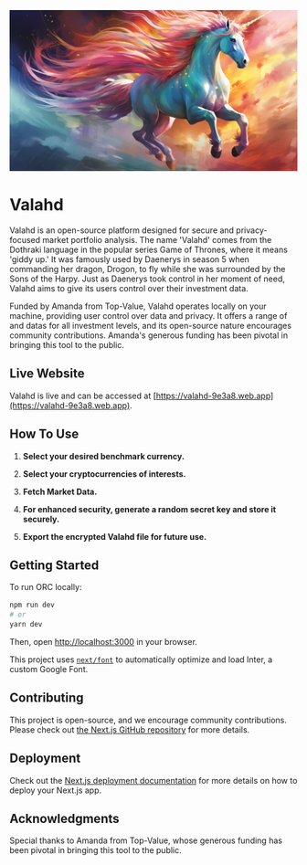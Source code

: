 ![Valahd Banner](https://github.com/DarkArtistry/valahd/blob/main/public/rainbow_unicorn.png?raw=true)

# Valahd

Valahd is an open-source platform designed for secure and privacy-focused market portfolio analysis. The name 'Valahd' comes from the Dothraki language in the popular series Game of Thrones, where it means 'giddy up.' It was famously used by Daenerys in season 5 when commanding her dragon, Drogon, to fly while she was surrounded by the Sons of the Harpy. Just as Daenerys took control in her moment of need, Valahd aims to give its users control over their investment data.

Funded by Amanda from Top-Value, Valahd operates locally on your machine, providing user control over data and privacy. It offers a range of and datas for all investment levels, and its open-source nature encourages community contributions. Amanda's generous funding has been pivotal in bringing this tool to the public.

## Live Website

Valahd is live and can be accessed at [https://valahd-9e3a8.web.app](https://valahd-9e3a8.web.app).

## How To Use

1. **Select your desired benchmark currency.**

2. **Select your cryptocurrencies of interests.**

3. **Fetch Market Data.**

4. **For enhanced security, generate a random secret key and store it securely.**

5. **Export the encrypted Valahd file for future use.**

## Getting Started

To run ORC locally:

```bash
npm run dev
# or
yarn dev
```

Then, open [http://localhost:3000](http://localhost:3000) in your browser.

This project uses [`next/font`](https://nextjs.org/docs/basic-features/font-optimization) to automatically optimize and load Inter, a custom Google Font.

## Contributing

This project is open-source, and we encourage community contributions. Please check out [the Next.js GitHub repository](https://github.com/vercel/next.js/) for more details.

## Deployment 

Check out the [Next.js deployment documentation](https://nextjs.org/docs/deployment) for more details on how to deploy your Next.js app.

## Acknowledgments

Special thanks to Amanda from Top-Value, whose generous funding has been pivotal in bringing this tool to the public.